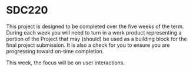# SDC220
This project is designed to be completed over the five weeks of the term. During each week you will need to turn in a work product representing a portion of the Project that may (should) be used as a building block for the final project submission. It is also a check for you to ensure you are progressing toward on-time completion.

This week, the focus will be on user interactions.
